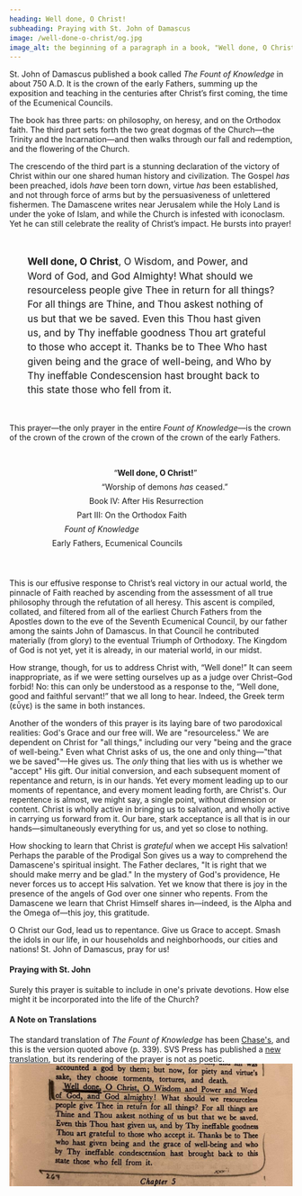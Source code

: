 ```yaml
---
heading: Well done, O Christ!
subheading: Praying with St. John of Damascus
image: /well-done-o-christ/og.jpg
image_alt: the beginning of a paragraph in a book, "Well done, O Christ!"
---
```


St. John of Damascus published a book called <i>The Fount of Knowledge</i> in
about 750 A.D. It is the crown of the early Fathers, summing up the exposition
and teaching in the centuries after Christ’s first coming, the time of the
Ecumenical Councils.

The book has three parts: on philosophy, on heresy, and on the Orthodox faith.
The third part sets forth the two great dogmas of the Church—the Trinity and
the Incarnation—and then walks through our fall and redemption, and the
flowering of the Church.

The crescendo of the third part is a stunning declaration of the victory of
Christ within our one shared human history and civilization. The Gospel _has_
been preached, idols _have_ been torn down, virtue _has_ been established, and
not through force of arms but by the persuasiveness of unlettered fishermen.
The Damascene writes near Jerusalem while the Holy Land is under the yoke of
Islam, and while the Church is infested with iconoclasm. Yet he can still
celebrate the reality of Christ’s impact. He bursts into prayer!

<div style="padding: 24pt; font-size: 13pt; line-height: 19pt;"><b>Well done, O
Christ</b>, O Wisdom, and Power, and Word of God, and God Almighty! What should
we resourceless people give Thee in return for all things? For all things are
Thine, and Thou askest nothing of us but that we be saved. Even this Thou hast
given us, and by Thy ineffable goodness Thou art grateful to those who accept
it. Thanks be to Thee Who hast given being and the grace of well-being, and Who
by Thy ineffable Condescension hast brought back to this state those who fell
from it.</div>

This prayer—the only prayer in the entire <i>Fount of Knowledge</i>—is the
crown of the crown of the crown of the crown of the crown of the early Fathers.

<div style="padding: 24pt;">
 <div style="padding-left: 35%; padding-bottom: 6pt;">&ldquo;<b>Well done, O Christ!</b>&rdquo;</div>
 <div style="padding-left: 30%; padding-bottom: 6pt;">&ldquo;Worship of demons <em>has</em> ceased.&rdquo;</div>
 <div style="padding-left: 25%; padding-bottom: 6pt;">Book IV: After His Resurrection</div>
 <div style="padding-left: 20%; padding-bottom: 6pt;">Part III: On the Orthodox Faith</div>
 <div style="padding-left: 15%; padding-bottom: 6pt;"><i>Fount of Knowledge</i></div>
 <div style="padding-left: 10%; padding-bottom: 6pt;">Early Fathers, Ecumenical Councils</div>
</div>

This is our effusive response to Christ’s real victory in our actual world, the
pinnacle of Faith reached by ascending from the assessment of all true
philosophy through the refutation of all heresy. This ascent is compiled,
collated, and filtered from all of the earliest Church Fathers from the
Apostles down to the eve of the Seventh Ecumenical Council, by our father among
the saints John of Damascus. In that Council he contributed materially (from
glory) to the eventual Triumph of Orthodoxy. The Kingdom of God is not yet, yet
it is already, in our material world, in our midst. 

How strange, though, for us to address Christ with, &ldquo;Well done!&rdquo; It
can seem inappropriate, as if we were setting ourselves up as a judge over
Christ–God forbid! No: this can only be understood as a response to the,
&ldquo;Well done, good and faithful servant!&rdquo; that we all long to hear.
Indeed, the Greek term (εὖγε) is the same in both instances.

Another of the wonders of this prayer is its laying bare of two parodoxical
realities: God's Grace and our free will. We are "resourceless." We are
dependent on Christ for "all things," including our very "being and the grace
of well-being." Even what Christ asks of us, the one and only thing—"that we be
saved"—He gives us. The _only_ thing that lies with us is whether we "accept"
His gift. Our initial conversion, and each subsequent moment of repentance and
return, is in our hands. Yet every moment leading up to our moments of
repentance, and every moment leading forth, are Christ's. Our repentence is
almost, we might say, a single point, without dimension or content. Christ is
wholly active in bringing us to salvation, and wholly active in carrying us
forward from it. Our bare, stark acceptance is all that is in our
hands—simultaneously everything for us, and yet so close to nothing.

How shocking to learn that Christ is _grateful_ when we accept His salvation!
Perhaps the parable of the Prodigal Son gives us a way to comprehend the
Damascene's spiritual insight. The Father declares, "It is right that we should
make merry and be glad." In the mystery of God's providence, He never forces us
to accept His salvation.  Yet we know that there is joy in the presence of the
angels of God over one sinner who repents. From the Damascene we learn that
Christ Himself shares in—indeed, is the Alpha and the Omega of—this joy, this
gratitude.

O Christ our God, lead us to repentance. Give us Grace to accept. Smash the
idols in our life, in our households and neighborhoods, our cities and nations!
St. John of Damascus, pray for us!


#### Praying with St. John

Surely this prayer is suitable to include in one's private devotions. How else
might it be incorporated into the life of the Church?


#### A Note on Translations

The standard translation of <i>The Fount of Knowledge</i> has been
[Chase's](https://www.cuapress.org/9780813209685/writings/), and this is the
version quoted above (p. 339). SVS Press has published a [new
translation](https://svspress.com/on-the-orthodox-faith-volume-3-of-the-fount-of-knowledge-pps-62/),
but its rendering of the prayer is not as poetic. <a
href="well-done-o-christ.jpg"> <img src="well-done-o-christ.small.jpg"> </a>


<!--
#### Timeline

**2022-01-02**&mdash;I published this page.  
**2020-08-02**&ndash;**2020-11-05**&mdash;I read <i>The Fount of Knowledge</i> with an online book group, in the course of which I discovered this prayer.
-->
